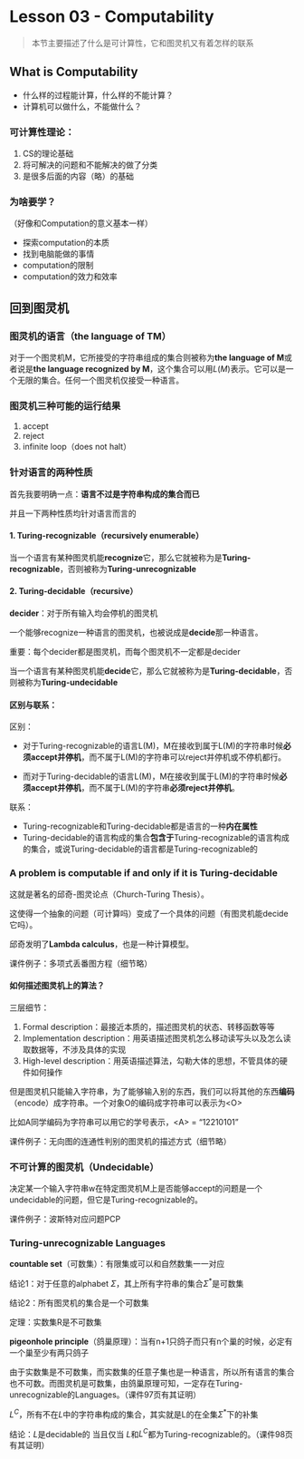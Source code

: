 # Lesson 03 - Computability

> 本节主要描述了什么是可计算性，它和图灵机又有着怎样的联系



## What is Computability

- 什么样的过程能计算，什么样的不能计算？
- 计算机可以做什么，不能做什么？

### 可计算性理论：

1. CS的理论基础
2. 将可解决的问题和不能解决的做了分类
3. 是很多后面的内容（略）的基础

### 为啥要学？

（好像和Computation的意义基本一样）

- 探索computation的本质
- 找到电脑能做的事情
- computation的限制
- computation的效力和效率



## 回到图灵机

### 图灵机的语言（the language of TM）

对于一个图灵机M，它所接受的字符串组成的集合则被称为**the language of M**或者说是**the language recognized by M**，这个集合可以用$L(M)$表示。它可以是一个无限的集合。任何一个图灵机仅接受一种语言。



### 图灵机三种可能的运行结果

1. accept
2. reject
3. infinite loop（does not halt）



### 针对语言的两种性质

首先我要明确一点：**语言不过是字符串构成的集合而已**

并且一下两种性质均针对语言而言的

#### 1. Turing-recognizable（recursively enumerable）

当一个语言有某种图灵机能**recognize**它，那么它就被称为是**Turing-recognizable**，否则被称为**Turing-unrecognizable**

#### 2. Turing-decidable（recursive）

**decider**：对于所有输入均会停机的图灵机

一个能够recognize一种语言的图灵机，也被说成是**decide**那一种语言。

重要：每个decider都是图灵机，而每个图灵机不一定都是decider

当一个语言有某种图灵机能**decide**它，那么它就被称为是**Turing-decidable**，否则被称为**Turing-undecidable**

#### 区别与联系：

区别：

- 对于Turing-recognizable的语言L(M)，M在接收到属于L(M)的字符串时候**必须accept并停机**，而不属于L(M)的字符串可以reject并停机或不停机都行。

- 而对于Turing-decidable的语言L(M)，M在接收到属于L(M)的字符串时候**必须accept并停机**，而不属于L(M)的字符串**必须reject并停机**。

联系：

- Turing-recognizable和Turing-decidable都是语言的一种**内在属性**
- Turing-decidable的语言构成的集合**包含于**Turing-recognizable的语言构成的集合，或说Turing-decidable的语言都是Turing-recognizable的



### A problem is computable if and only if it is Turing-decidable

这就是著名的邱奇-图灵论点（Church-Turing Thesis）。

这使得一个抽象的问题（可计算吗）变成了一个具体的问题（有图灵机能decide它吗）。

邱奇发明了**Lambda calculus**，也是一种计算模型。

课件例子：多项式丢番图方程（细节略）

#### 如何描述图灵机上的算法？

三层细节：

1. Formal description：最接近本质的，描述图灵机的状态、转移函数等等
2. Implementation description：用英语描述图灵机怎么移动读写头以及怎么读取数据等，不涉及具体的实现
3. High-level description：用英语描述算法，勾勒大体的思想，不管具体的硬件如何操作

但是图灵机只能输入字符串，为了能够输入别的东西，我们可以将其他的东西**编码**（encode）成字符串。一个对象O的编码成字符串可以表示为\<O\>

比如A同学编码为字符串可以用它的学号表示，\<A\> = “12210101”

课件例子：无向图的连通性判别的图灵机的描述方式（细节略）



### 不可计算的图灵机（Undecidable）

决定某一个输入字符串w在特定图灵机M上是否能够accept的问题是一个undecidable的问题，但它是Turing-recognizable的。

课件例子：波斯特对应问题PCP



### Turing-unrecognizable Languages

**countable set**（可数集）：有限集或可以和自然数集一一对应

结论1：对于任意的alphabet $\Sigma$，其上所有字符串的集合$\Sigma^*$是可数集

结论2：所有图灵机的集合是一个可数集

定理：实数集R是不可数集

**pigeonhole principle**（鸽巢原理）：当有n+1只鸽子而只有n个巢的时候，必定有一个巢至少有两只鸽子

由于实数集是不可数集，而实数集的任意子集也是一种语言，所以所有语言的集合也不可数。而图灵机是可数集，由鸽巢原理可知，一定存在Turing-unrecognizable的Languages。（课件97页有其证明）

$L^C$，所有不在$L$中的字符串构成的集合，其实就是L的在全集$\Sigma^*$下的补集

结论：$L$是decidable的 当且仅当 $L$和$L^C$都为Turing-recognizable的。（课件98页有其证明）